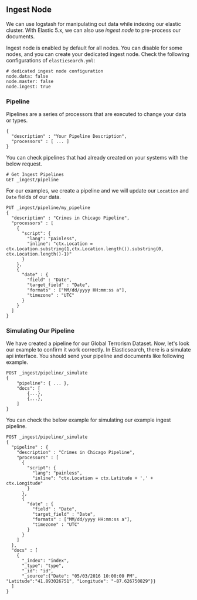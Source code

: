 ## Ingest Node

We can use logstash for manipulating out data while indexing our elastic 
cluster. With Elastic 5.x, we can also use *ingest node* to pre-process our
documents. 

Ingest node is enabled by default for all nodes. You can disable for some nodes,
and you can create your dedicated ingest node. Check the following 
configurations of `elasticsearch.yml`:

```
# dedicated ingest node configuration
node.data: false
node.master: false
node.ingest: true
```

### Pipeline

Pipelines are a series of processors that are executed to change your data or 
types. 

```
{
  "description" : "Your Pipeline Description",
  "processors" : [ ... ]
}
```

You can check pipelines that had already created on your systems with the below 
request.

```
# Get Ingest Pipelines
GET _ingest/pipeline
```

For our examples, we create a pipeline and we will update our `Location` and 
`Date` fields of our data. 

```
PUT _ingest/pipeline/my_pipeline
{
  "description" : "Crimes in Chicago Pipeline",
  "processors" : [
    {
      "script": {
        "lang": "painless",
        "inline": "ctx.Location = ctx.Location.substring(1,ctx.Location.length()).substring(0, ctx.Location.length()-1)"
      }
    },
    {
      "date" : {
        "field" : "Date",
        "target_field" : "Date",
        "formats" : ["MM/dd/yyyy HH:mm:ss a"],
        "timezone" : "UTC"
      }
    }
  ]
}
```

### Simulating Our Pipeline

We have created a pipeline for our Global Terrorism Dataset. Now, let's look 
our example to confirm it work correctly. In Elasticsearch, there is a simulate 
api interface. You should send your pipeline and documents like following 
example.

```
POST _ingest/pipeline/_simulate
{
    "pipeline": { ... },
    "docs": [
        {...},
        {...},
    ]
}
```

You can check the below example for simulating our example ingest pipeline.

```
POST _ingest/pipeline/_simulate
{
  "pipeline" : {
    "description" : "Crimes in Chicago Pipeline",
    "processors" : [
      {
        "script": {
          "lang": "painless",
          "inline": "ctx.Location = ctx.Latitude + ',' + ctx.Longitude"
        }
      },
      {
        "date" : {
          "field" : "Date",
          "target_field" : "Date",
          "formats" : ["MM/dd/yyyy HH:mm:ss a"],
          "timezone" : "UTC"
        }
      }
    ]
  },
  "docs" : [
    {
      "_index": "index",
      "_type": "type",
      "_id": "id",
      "_source":{"Date": "05/03/2016 10:00:00 PM", "Latitude":"41.893026751", "Longitude": "-87.626750829"}}
  ]
}
```